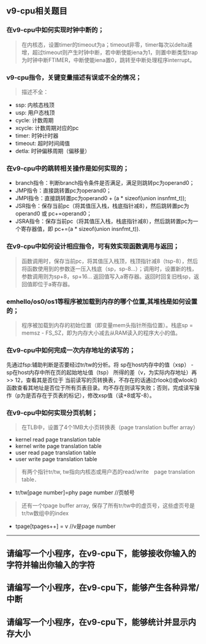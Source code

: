 ## v9-cpu相关题目


### 在v9-cpu中如何实现时钟中断的；
>在内核态，设置timer的timeout为a；timeout非零，timer每次以delta递增，超过timeout则产生时钟中断，若中断使能iena为1，则置中断类型trap为时钟中断FTIMER，中断使能iena置0，跳转至中断处理程序interrupt。

### v9-cpu指令，关键变量描述有误或不全的情况；
>描述不全：
 - ssp: 内核态栈顶
 - usp: 用户态栈顶
 - cycle: 计数周期
 - xcycle: 计数周期对应的pc
 - timer: 时钟计时器
 - timeout: 超时时间阈值
 - detla: 时钟偏移周期（偏移量）

### 在v9-cpu中的跳转相关操作是如何实现的；
>
 - branch指令：判断branch指令条件是否满足，满足则跳转pc为operand0；
 - JMP指令：直接跳转置pc为operand0；
 - JMPI指令：直接跳转置pc为operand0 + (a * sizeof(union insnfmt_t));
 - JSR指令：保存当前pc（将其值压入栈，栈底指针减8），然后跳转置pc为operand0 或 pc+=operand0；
 - JSRA指令：保存当前pc（将其值压入栈，栈底指针减8），然后跳转置pc为一个寄存器值，即 pc+=(a * sizeof(union insnfmt_t)).

### 在v9-cpu中如何设计相应指令，可有效实现函数调用与返回；
>函数调用时，保存当前pc，将其值压入栈顶，栈顶指针减8（tsp-8），然后将函数使用到的参数逐一压入栈底（sp，sp-8...）；调用时，设置新的栈，参数调用则为sp+8，sp+16... 返回值写入a寄存器。返回时回复旧栈sp，返回值即位于a寄存器。

### emhello/os0/os1等程序被加载到内存的哪个位置,其堆栈是如何设置的；
>程序被加载到内存的初始位置（即变量mem头指针所指位置）。栈底sp = memsz - FS_SZ，即为内存大小减去从RAM读入的程序大小的值。

### 在v9-cpu中如何完成一次内存地址的读写的；
先通过fsp:辅助判断是否要经过tr/tw的分析。将 sp在host内存中的值（xsp） - sp在host内存中所在页的起始地址值（tsp） 所得的差（v，为实际内存地址）再 >> 12，查看其是否位于 当前读写的页转换表，不存在的话通过rlook()或wlook()函数查看其地址是否位于所有页表目录。均不存在则读写失败；否则，完成读写操作（p为是否存在于页表的标记），修改xsp值（读+8或写-8）。

### 在v9-cpu中如何实现分页机制；
> 在TLB中，设置了4个1MB大小页转换表（page translation buffer array）
 - kernel read page translation table
 - kernel write page translation table
 - user read page translation table
 - user write page translation table
> 有两个指针tr/tw, tw指向内核态或用户态的read/write　page translation table．
 - tr/tw[page number]=phy page number //页帧号
> 还有一个tpage buffer array, 保存了所有tr/tw中的虚页号，这些虚页号是tr/tw数组中的index
 - tpage[tpages++] = v //v是page number

--------------------------------------------------------------------

## 请编写一个小程序，在v9-cpu下，能够接收你输入的字符并输出你输入的字符






## 请编写一个小程序，在v9-cpu下，能够产生各种异常/中断






## 请编写一个小程序，在v9-cpu下，能够统计并显示内存大小




